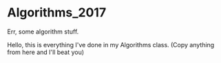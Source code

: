 # Algorithms_2017
Err, some algorithm stuff.

Hello, this is everything I've done in my Algorithms class. 
(Copy anything from here and I'll beat you)
